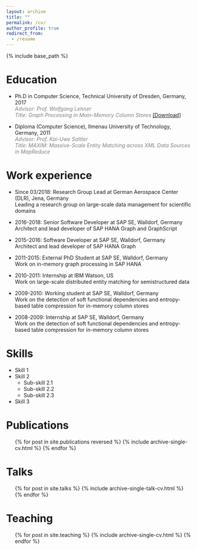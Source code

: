 ```yaml
---
layout: archive
title: ""
permalink: /cv/
author_profile: true
redirect_from:
  - /resume
---
```


{% include base_path %}

Education
======
* Ph.D in Computer Science, Technical University of Dresden, Germany, 2017  
   <span style="color:gray">*Advisor: Prof. Wolfgang Lehner*  
   *Title: Graph Processing in Main-Memory Column Stores*</span> [[Download]](https://marcusparadies.github.io/files/thesis.pdf)

* Diploma (Computer Science), Ilmenau University of Technology, Germany, 2011  
   <span style="color:gray">*Advisor: Prof. Kai-Uwe Sattler*  
   *Title: MAXIM: Massive-Scale Entity Matching across XML Data Sources in MapReduce*</span>

Work experience
======
* Since 03/2018: Research Group Lead at German Aerospace Center (DLR), Jena, Germany  
  Leading a research group on large-scale data management for scientific domains

* 2016-2018: Senior Software Developer at SAP SE, Walldorf, Germany    
  Architect and lead developer of SAP HANA Graph and GraphScript
  
* 2015-2016: Software Developer at SAP SE, Walldorf, Germany  
  Architect and lead developer of SAP HANA Graph

* 2011-2015: External PhD Student at SAP SE, Walldorf, Germany  
  Work on in-memory graph processing in SAP HANA

* 2010-2011: Internship at IBM Watson, US  
  Work on large-scale distributed entity matching for semistructured data
  
* 2009-2010: Working student at SAP SE, Walldorf, Germany  
  Work on the detection of soft functional dependencies and entropy-based table compression for in-memory column stores

* 2008-2009: Internship at SAP SE, Walldorf, Germany  
  Work on the detection of soft functional dependencies and entropy-based table compression for in-memory column stores
  
Skills
======
* Skill 1
* Skill 2
  * Sub-skill 2.1
  * Sub-skill 2.2
  * Sub-skill 2.3
* Skill 3

Publications
======
  <ul>{% for post in site.publications reversed %}
    {% include archive-single-cv.html %}
  {% endfor %}</ul>
  
Talks
======
  <ul>{% for post in site.talks %}
    {% include archive-single-talk-cv.html %}
  {% endfor %}</ul>
  
Teaching
======
  <ul>{% for post in site.teaching %}
    {% include archive-single-cv.html %}
  {% endfor %}</ul>
 
